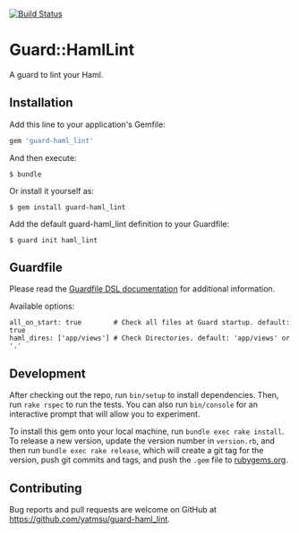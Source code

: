 [![Build Status](https://travis-ci.org/yatmsu/guard-haml-lint.svg)](https://travis-ci.org/yatmsu/guard-haml-lint)

# Guard::HamlLint

A guard to lint your Haml.

## Installation

Add this line to your application's Gemfile:

```ruby
gem 'guard-haml_lint'
```

And then execute:

    $ bundle

Or install it yourself as:

    $ gem install guard-haml_lint

Add the default guard-haml_lint definition to your Guardfile:

    $ guard init haml_lint

## Guardfile

Please read the [Guardfile DSL documentation](https://github.com/guard/guard#readme) for additional information.

Available options:

    all_on_start: true        # Check all files at Guard startup. default: true
    haml_dires: ['app/views'] # Check Directories. default: 'app/views' or '.'

## Development

After checking out the repo, run `bin/setup` to install dependencies. Then, run `rake rspec` to run the tests. You can also run `bin/console` for an interactive prompt that will allow you to experiment.

To install this gem onto your local machine, run `bundle exec rake install`. To release a new version, update the version number in `version.rb`, and then run `bundle exec rake release`, which will create a git tag for the version, push git commits and tags, and push the `.gem` file to [rubygems.org](https://rubygems.org).

## Contributing

Bug reports and pull requests are welcome on GitHub at https://github.com/yatmsu/guard-haml_lint.
